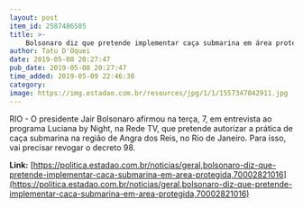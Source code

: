 ```yaml
---
layout: post
item_id: 2587486505
title: >-
    Bolsonaro diz que pretende implementar caça submarina em área protegida
author: Tatu D'Oquei
date: 2019-05-08 20:27:47
pub_date: 2019-05-08 20:27:47
time_added: 2019-05-09 22:46:38
category: 
image: https://img.estadao.com.br/resources/jpg/1/1/1557347042911.jpg
---
```


RIO - O presidente Jair Bolsonaro afirmou na terça, 7, em entrevista ao programa Luciana by Night, na Rede TV, que pretende autorizar a prática de caça submarina na região de Angra dos Reis, no Rio de Janeiro. Para isso, vai precisar revogar o decreto 98.

**Link:** [https://politica.estadao.com.br/noticias/geral,bolsonaro-diz-que-pretende-implementar-caca-submarina-em-area-protegida,70002821016](https://politica.estadao.com.br/noticias/geral,bolsonaro-diz-que-pretende-implementar-caca-submarina-em-area-protegida,70002821016)

